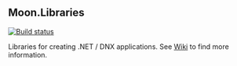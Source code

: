## Moon.Libraries

[![Build status](https://ci.appveyor.com/api/projects/status/ch2mna4pc45llqif?svg=true)](https://ci.appveyor.com/project/djanosik/moon-libraries)

Libraries for creating .NET / DNX applications. See [Wiki](https://github.com/djanosik/Moon.Libraries/wiki) to find more information.